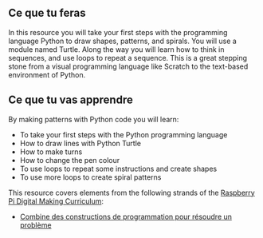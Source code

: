## Ce que tu feras

In this resource you will take your first steps with the programming language Python to draw shapes, patterns, and spirals. You will use a module named Turtle. Along the way you will learn how to think in sequences, and use loops to repeat a sequence. This is a great stepping stone from a visual programming language like Scratch to the text-based environment of Python.

## Ce que tu vas apprendre

By making patterns with Python code you will learn:

- To take your first steps with the Python programming language
- How to draw lines with Python Turtle
- How to make turns
- How to change the pen colour
- To use loops to repeat some instructions and create shapes
- To use more loops to create spiral patterns

This resource covers elements from the following strands of the [Raspberry Pi Digital Making Curriculum](https://www.raspberrypi.org/curriculum/):

- [Combine des constructions de programmation pour résoudre un problème](https://www.raspberrypi.org/curriculum/programming/builder)